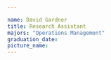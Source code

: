 ```yaml
---

name: David Gardner
title: Research Assistant
majors: "Operations Management"
graduation_date: 
picture_name: 
---
```

    
    
